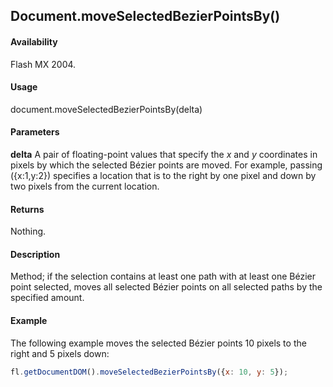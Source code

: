 ## Document.moveSelectedBezierPointsBy()

#### Availability

Flash MX 2004.

#### Usage

document.moveSelectedBezierPointsBy(delta)

#### Parameters

**delta** A pair of floating-point values that specify the *x* and *y* coordinates in pixels by which the selected Bézier points are moved. For example, passing ({x:1,y:2}) specifies a location that is to the right by one pixel and down by two pixels from the current location.

#### Returns

Nothing.

#### Description

Method; if the selection contains at least one path with at least one Bézier point selected, moves all selected Bézier points on all selected paths by the specified amount.

#### Example

The following example moves the selected Bézier points 10 pixels to the right and 5 pixels down:

```javascript
fl.getDocumentDOM().moveSelectedBezierPointsBy({x: 10, y: 5});
```
